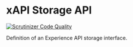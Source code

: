 xAPI Storage API
================

[![Scrutinizer Code Quality](https://scrutinizer-ci.com/g/php-xapi/xapi-storage-api/badges/quality-score.png?b=master)](https://scrutinizer-ci.com/g/php-xapi/xapi-storage-api/?branch=master)

Definition of an Experience API storage interface.

